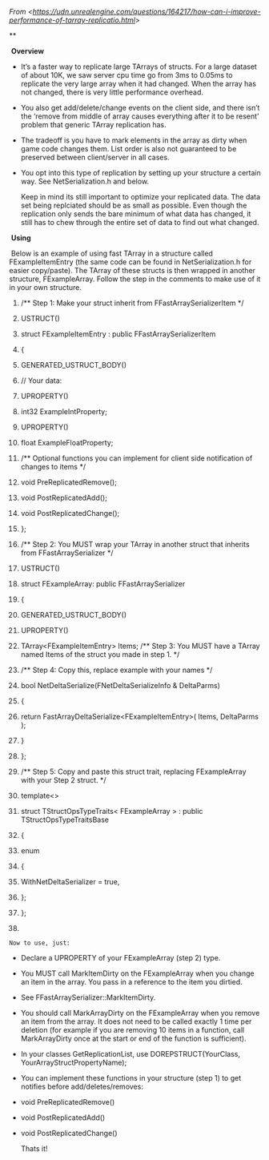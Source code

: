 *From &lt;<https://udn.unrealengine.com/questions/164217/how-can-i-improve-performance-of-tarray-replicatio.html>>*

\*\*

​ **Overview**

- It’s a faster way to replicate large TArrays of structs. For a large dataset of about 10K, we saw server cpu time go from 3ms to 0.05ms to replicate the very large array when it had changed. When the array has not changed, there is very little performance overhead.

- You also get add/delete/change events on the client side, and there isn’t the ‘remove from middle of array causes everything after it to be resent’ problem that generic TArray replication has.

- The tradeoff is you have to mark elements in the array as dirty when game code changes them. List order is also not guaranteed to be preserved between client/server in all cases.

- You opt into this type of replication by setting up your structure a certain way. See NetSerialization.h and below.

  Keep in mind its still important to optimize your replicated data. The data set being replciated should be as small as possible. Even though the replication only sends the bare minimum of what data has changed, it still has to chew through the entire set of data to find out what changed.

​ **Using**

​ Below is an example of using fast TArray in a structure called FExampleItemEntry (the same code can be found in NetSerialization.h for easier copy/paste). The TArray of these structs is then wrapped in another structure, FExampleArray. Follow the step in the comments to make use of it in your own structure.

1. /\*\* Step 1: Make your struct inherit from FFastArraySerializerItem \*/

1. USTRUCT()

1. struct FExampleItemEntry : public FFastArraySerializerItem

1. {

1. GENERATED_USTRUCT_BODY()

1. // Your data:

1. UPROPERTY()

1. int32 ExampleIntProperty;

1. UPROPERTY()

1. float ExampleFloatProperty;

1. /\*\* Optional functions you can implement for client side notification of changes to items \*/

1. void PreReplicatedRemove();

1. void PostReplicatedAdd();

1. void PostReplicatedChange();

1. };

1. /\*\* Step 2: You MUST wrap your TArray in another struct that inherits from FFastArraySerializer \*/

1. USTRUCT()

1. struct FExampleArray: public FFastArraySerializer

1. {

1. GENERATED_USTRUCT_BODY()

1. UPROPERTY()

1. TArray&lt;FExampleItemEntry> Items; /\*\* Step 3: You MUST have a TArray named Items of the struct you made in step 1. \*/

1. /\*\* Step 4: Copy this, replace example with your names \*/

1. bool NetDeltaSerialize(FNetDeltaSerializeInfo & DeltaParms)

1. {

1. return FastArrayDeltaSerialize&lt;FExampleItemEntry>( Items, DeltaParms );

1. }

1. };

1. /\*\* Step 5: Copy and paste this struct trait, replacing FExampleArray with your Step 2 struct. \*/

1. template&lt;>

1. struct TStructOpsTypeTraits&lt; FExampleArray > : public TStructOpsTypeTraitsBase

1. {

1. enum

1. {

1. WithNetDeltaSerializer = true,

1. };

1. };

1.


    Now to use, just:

- Declare a UPROPERTY of your FExampleArray (step 2) type.

- You MUST call MarkItemDirty on the FExampleArray when you change an item in the array. You pass in a reference to the item you dirtied.

- See FFastArraySerializer::MarkItemDirty.

- You should call MarkArrayDirty on the FExampleArray when you remove an item from the array. It does not need to be called exactly 1 time per deletion (for example if you are removing 10 items in a function, call MarkArrayDirty once at the start or end of the function is sufficient).

- In your classes GetReplicationList, use DOREPSTRUCT(YourClass, YourArrayStructPropertyName);

- You can implement these functions in your structure (step 1) to get notifies before add/deletes/removes:

- void PreReplicatedRemove()

- void PostReplicatedAdd()

- void PostReplicatedChange()

  Thats it!
